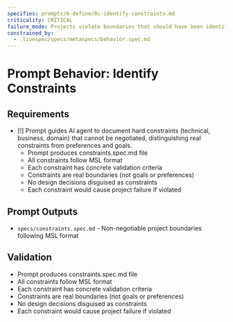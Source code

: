 ```yaml
---
specifies: prompts/0-define/0c-identify-constraints.md
criticality: CRITICAL
failure_mode: Projects violate boundaries that should have been identified upfront
constrained_by:
  - .livespec/specs/metaspecs/behavior.spec.md
---
```


# Prompt Behavior: Identify Constraints

## Requirements
- [!] Prompt guides AI agent to document hard constraints (technical, business, domain) that cannot be negotiated, distinguishing real constraints from preferences and goals.
  - Prompt produces constraints.spec.md file
  - All constraints follow MSL format
  - Each constraint has concrete validation criteria
  - Constraints are real boundaries (not goals or preferences)
  - No design decisions disguised as constraints
  - Each constraint would cause project failure if violated

## Prompt Outputs

- `specs/constraints.spec.md` - Non-negotiable project boundaries following MSL format

## Validation

- Prompt produces constraints.spec.md file
- All constraints follow MSL format
- Each constraint has concrete validation criteria
- Constraints are real boundaries (not goals or preferences)
- No design decisions disguised as constraints
- Each constraint would cause project failure if violated
